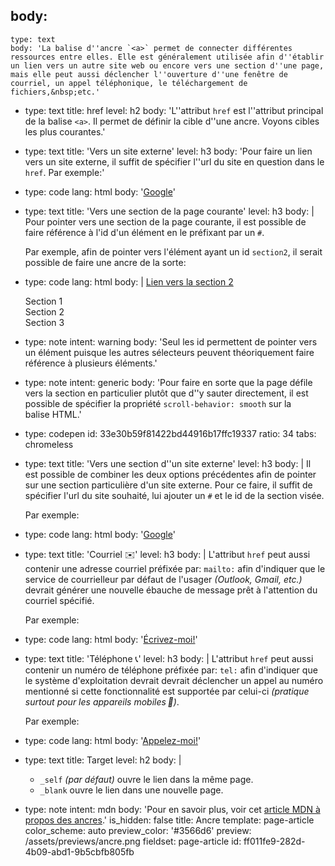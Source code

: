 body:
  -
    type: text
    body: 'La balise d''ancre `<a>` permet de connecter différentes ressources entre elles. Elle est généralement utilisée afin d''établir un lien vers un autre site web ou encore vers une section d''une page, mais elle peut aussi déclencher l''ouverture d''une fenêtre de courriel, un appel téléphonique, le téléchargement de fichiers,&nbsp;etc.'
  -
    type: text
    title: href
    level: h2
    body: 'L''attribut `href` est l''attribut principal de la balise `<a>`. Il permet de définir la cible d''une&nbsp;ancre. Voyons cibles les plus&nbsp;courantes.'
  -
    type: text
    title: 'Vers un site externe'
    level: h3
    body: 'Pour faire un lien vers un site externe, il suffit de spécifier l''url du site en question dans le `href`. Par exemple:'
  -
    type: code
    lang: html
    body: '<a href="https://google.ca">Google</a>'
  -
    type: text
    title: 'Vers une section de la page courante'
    level: h3
    body: |
      Pour pointer vers une section de la page courante, il est possible de faire référence à l'id d'un élément en le préfixant par un&nbsp;`#`.
      
      Par exemple, afin de pointer vers l'élément ayant un id `section2`, il serait possible de faire une ancre de la&nbsp;sorte:
  -
    type: code
    lang: html
    body: |
      <a href="#section2">Lien vers la section 2</a>
      
      <div id="section1">Section 1</div>
      <div id="section2">Section 2</div>
      <div id="section3">Section 3</div>
  -
    type: note
    intent: warning
    body: 'Seul les id permettent de pointer vers un élément puisque les autres sélecteurs peuvent théoriquement faire référence à plusieurs&nbsp;éléments.'
  -
    type: note
    intent: generic
    body: 'Pour faire en sorte que la page défile vers la section en particulier plutôt que d''y sauter directement, il est possible de spécifier la propriété `scroll-behavior: smooth` sur la balise&nbsp;HTML.'
  -
    type: codepen
    id: 33e30b59f81422bd44916b17ffc19337
    ratio: 34
    tabs: chromeless
  -
    type: text
    title: 'Vers une section d''un site externe'
    level: h3
    body: |
      Il est possible de combiner les deux options précédentes afin de pointer sur une section particulière d'un site externe. Pour ce faire, il suffit de spécifier l'url du site souhaité, lui ajouter un `#` et le id de la section&nbsp;visée. 
      
      Par exemple:
  -
    type: code
    lang: html
    body: '<a href="https://google.ca#section2">Google</a>'
  -
    type: text
    title: 'Courriel ✉️'
    level: h3
    body: |
      L'attribut `href` peut aussi contenir une adresse courriel préfixée par: `mailto:` afin d'indiquer que le service de courrielleur par défaut de l'usager _(Outlook, Gmail, etc.)_ devrait générer une nouvelle ébauche de message prêt à l'attention du courriel&nbsp;spécifié.
      
      Par exemple:
  -
    type: code
    lang: html
    body: '<a href="mailto:exemple@gmail.com">Écrivez-moi!</a>'
  -
    type: text
    title: 'Téléphone 📞'
    level: h3
    body: |
      L'attribut `href` peut aussi contenir un numéro de téléphone préfixée par: `tel:` afin d'indiquer que le système d'exploitation devrait devrait déclencher un appel au numéro mentionné si cette fonctionnalité est supportée par celui-ci _(pratique surtout pour les appareils&nbsp;mobiles&#8239;📱)_.
      
      Par exemple:
  -
    type: code
    lang: html
    body: '<a href="tel:5551234567">Appelez-moi!</a>'
  -
    type: text
    title: Target
    level: h2
    body: |
      - `_self` _(par défaut)_ ouvre le lien dans la même&nbsp;page.
      - `_blank` ouvre le lien dans une nouvelle&nbsp;page.
  -
    type: note
    intent: mdn
    body: 'Pour en savoir plus, voir cet [article MDN à propos des&nbsp;ancres](https://developer.mozilla.org/fr/docs/Web/HTML/Element/a).'
is_hidden: false
title: Ancre
template: page-article
color_scheme: auto
preview_color: '#3566d6'
preview: /assets/previews/ancre.png
fieldset: page-article
id: ff011fe9-282d-4b09-abd1-9b5cbfb805fb
